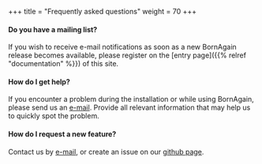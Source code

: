 +++
title = "Frequently asked questions"
weight = 70
+++

#### Do you have a mailing list?

If you wish to receive e-mail notifications as soon as a new BornAgain release becomes available, please register on the [entry page]({{% relref "documentation" %}}) of this site.

#### How do I get help?

If you encounter a problem during the installation or while using BornAgain, please send us an [e-mail](mailto:contact@bornagainproject.org). Provide all relevant information that may help us to quickly spot the problem.

#### How do I request a new feature?

Contact us by [e-mail](mailto:contact@bornagainproject.org), or create an issue on our [github page](https://github.com/scgmlz/BornAgain).

